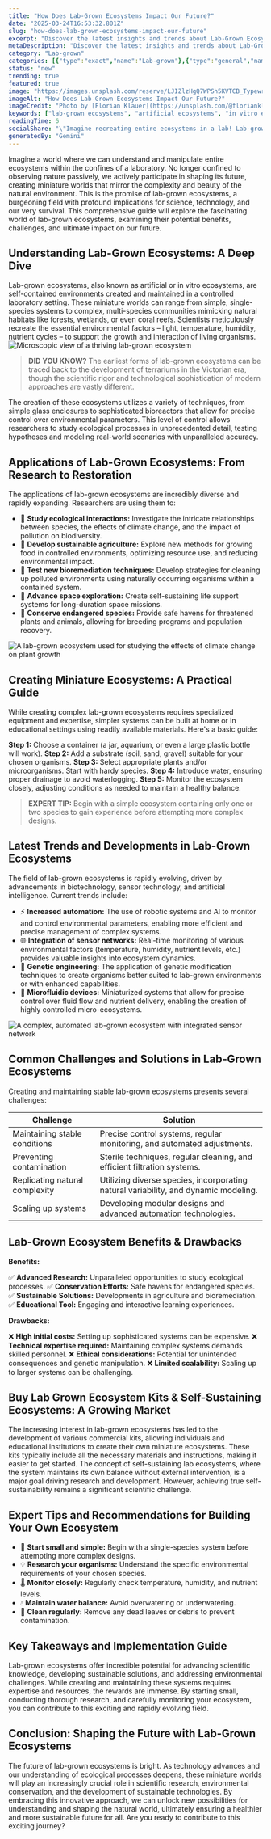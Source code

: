 ```yaml
---
title: "How Does Lab-Grown Ecosystems Impact Our Future?"
date: "2025-03-24T16:53:32.801Z"
slug: "how-does-lab-grown-ecosystems-impact-our-future"
excerpt: "Discover the latest insights and trends about Lab-Grown Ecosystems. This comprehensive guide covers everything you need to know about Lab-Grown Ecosystems in 2025."
metaDescription: "Discover the latest insights and trends about Lab-Grown Ecosystems. This comprehensive guide covers everything you need to know about Lab-Grown Ecosystems ..."
category: "Lab-grown"
categories: [{"type":"exact","name":"Lab-grown"},{"type":"general","name":"Environmental Science"},{"type":"medium","name":"Ecological Engineering"},{"type":"specific","name":"Microbial Ecology"},{"type":"niche","name":"Biofilm Dynamics"}]
status: "new"
trending: true
featured: true
image: "https://images.unsplash.com/reserve/LJIZlzHgQ7WPSh5KVTCB_Typewriter.jpg?q=85&w=1200&fit=max&fm=webp&auto=compress"
imageAlt: "How Does Lab-Grown Ecosystems Impact Our Future?"
imageCredit: "Photo by [Florian Klauer](https://unsplash.com/@florianklauer) on Unsplash"
keywords: ["lab-grown ecosystems", "artificial ecosystems", "in vitro ecosystems", "lab grown plants", "creating miniature ecosystems", "buy lab grown ecosystem", "lab grown ecosystem kits", "self-sustaining lab ecosystem", "lab grown ecosystem benefits", "how to build a lab grown ecosystem"]
readingTime: 6
socialShare: "\"Imagine recreating entire ecosystems in a lab! Lab-grown ecosystems aren't just a scientific curiosity; they're shaping our future by providing solutions to environmental challenges and advancing our understanding of the natural world.\""
generatedBy: "Gemini"
---
```




Imagine a world where we can understand and manipulate entire ecosystems within the confines of a laboratory.  No longer confined to observing nature passively, we actively participate in shaping its future, creating miniature worlds that mirror the complexity and beauty of the natural environment. This is the promise of lab-grown ecosystems, a burgeoning field with profound implications for science, technology, and our very survival. This comprehensive guide will explore the fascinating world of lab-grown ecosystems, examining their potential benefits, challenges, and ultimate impact on our future.

## Understanding Lab-Grown Ecosystems: A Deep Dive

Lab-grown ecosystems, also known as artificial or in vitro ecosystems, are self-contained environments created and maintained in a controlled laboratory setting. These miniature worlds can range from simple, single-species systems to complex, multi-species communities mimicking natural habitats like forests, wetlands, or even coral reefs.  Scientists meticulously recreate the essential environmental factors – light, temperature, humidity, nutrient cycles – to support the growth and interaction of living organisms. ![Microscopic view of a thriving lab-grown ecosystem](https://images.unsplash.com/photo-1451187580459-43490279c0fa?q=85&w=1200&fit=max&fm=webp&auto=compress)

> **DID YOU KNOW?**  The earliest forms of lab-grown ecosystems can be traced back to the development of terrariums in the Victorian era, though the scientific rigor and technological sophistication of modern approaches are vastly different.

The creation of these ecosystems utilizes a variety of techniques, from simple glass enclosures to sophisticated bioreactors that allow for precise control over environmental parameters.  This level of control allows researchers to study ecological processes in unprecedented detail, testing hypotheses and modeling real-world scenarios with unparalleled accuracy.

## Applications of Lab-Grown Ecosystems: From Research to Restoration

The applications of lab-grown ecosystems are incredibly diverse and rapidly expanding.  Researchers are using them to:

* 🔑 **Study ecological interactions:**  Investigate the intricate relationships between species, the effects of climate change, and the impact of pollution on biodiversity.
* 🌱 **Develop sustainable agriculture:** Explore new methods for growing food in controlled environments, optimizing resource use, and reducing environmental impact.
* 🧪 **Test new bioremediation techniques:** Develop strategies for cleaning up polluted environments using naturally occurring organisms within a contained system.
* 🔬 **Advance space exploration:**  Create self-sustaining life support systems for long-duration space missions.
* 🌿 **Conserve endangered species:**  Provide safe havens for threatened plants and animals, allowing for breeding programs and population recovery.

![A lab-grown ecosystem used for studying the effects of climate change on plant growth](https://images.unsplash.com/photo-1484417894907-623942c8ee29?q=85&w=1200&fit=max&fm=webp&auto=compress)

## Creating Miniature Ecosystems: A Practical Guide

While creating complex lab-grown ecosystems requires specialized equipment and expertise, simpler systems can be built at home or in educational settings using readily available materials.  Here's a basic guide:

**Step 1:** Choose a container (a jar, aquarium, or even a large plastic bottle will work).
**Step 2:** Add a substrate (soil, sand, gravel) suitable for your chosen organisms.
**Step 3:** Select appropriate plants and/or microorganisms.  Start with hardy species.
**Step 4:** Introduce water, ensuring proper drainage to avoid waterlogging.
**Step 5:** Monitor the ecosystem closely, adjusting conditions as needed to maintain a healthy balance.

> **EXPERT TIP:** Begin with a simple ecosystem containing only one or two species to gain experience before attempting more complex designs.

## Latest Trends and Developments in Lab-Grown Ecosystems

The field of lab-grown ecosystems is rapidly evolving, driven by advancements in biotechnology, sensor technology, and artificial intelligence.  Current trends include:

* ⚡ **Increased automation:**  The use of robotic systems and AI to monitor and control environmental parameters, enabling more efficient and precise management of complex systems.
* 🌐 **Integration of sensor networks:**  Real-time monitoring of various environmental factors (temperature, humidity, nutrient levels, etc.) provides valuable insights into ecosystem dynamics.
* 🧬 **Genetic engineering:**  The application of genetic modification techniques to create organisms better suited to lab-grown environments or with enhanced capabilities.
* 🤖 **Microfluidic devices:**  Miniaturized systems that allow for precise control over fluid flow and nutrient delivery, enabling the creation of highly controlled micro-ecosystems.

![A complex, automated lab-grown ecosystem with integrated sensor network](https://images.unsplash.com/photo-1517976487492-5750f3195933?q=85&w=1200&fit=max&fm=webp&auto=compress)

## Common Challenges and Solutions in Lab-Grown Ecosystems

Creating and maintaining stable lab-grown ecosystems presents several challenges:

| Challenge                     | Solution                                                                     |
|------------------------------|-----------------------------------------------------------------------------|
| Maintaining stable conditions | Precise control systems, regular monitoring, and automated adjustments.       |
| Preventing contamination      | Sterile techniques, regular cleaning, and efficient filtration systems.      |
| Replicating natural complexity | Utilizing diverse species, incorporating natural variability, and dynamic modeling. |
| Scaling up systems            | Developing modular designs and advanced automation technologies.             |

##  Lab-Grown Ecosystem Benefits & Drawbacks

**Benefits:**

✅ **Advanced Research:** Unparalleled opportunities to study ecological processes.
✅ **Conservation Efforts:** Safe havens for endangered species.
✅ **Sustainable Solutions:**  Developments in agriculture and bioremediation.
✅ **Educational Tool:** Engaging and interactive learning experiences.

**Drawbacks:**

❌ **High initial costs:** Setting up sophisticated systems can be expensive.
❌ **Technical expertise required:**  Maintaining complex systems demands skilled personnel.
❌ **Ethical considerations:** Potential for unintended consequences and genetic manipulation.
❌ **Limited scalability:**  Scaling up to larger systems can be challenging.

##  Buy Lab Grown Ecosystem Kits & Self-Sustaining Ecosystems: A Growing Market

The increasing interest in lab-grown ecosystems has led to the development of various commercial kits, allowing individuals and educational institutions to create their own miniature ecosystems.  These kits typically include all the necessary materials and instructions, making it easier to get started.  The concept of self-sustaining lab ecosystems, where the system maintains its own balance without external intervention, is a major goal driving research and development.  However, achieving true self-sustainability remains a significant scientific challenge.



## Expert Tips and Recommendations for Building Your Own Ecosystem

* 🌿 **Start small and simple:** Begin with a single-species system before attempting more complex designs.
* 💡 **Research your organisms:** Understand the specific environmental requirements of your chosen species.
* 🌡️ **Monitor closely:** Regularly check temperature, humidity, and nutrient levels.
* 💧 **Maintain water balance:** Avoid overwatering or underwatering.
* 🧹 **Clean regularly:** Remove any dead leaves or debris to prevent contamination.

## Key Takeaways and Implementation Guide

Lab-grown ecosystems offer incredible potential for advancing scientific knowledge, developing sustainable solutions, and addressing environmental challenges. While creating and maintaining these systems requires expertise and resources, the rewards are immense.  By starting small, conducting thorough research, and carefully monitoring your ecosystem, you can contribute to this exciting and rapidly evolving field.

## Conclusion: Shaping the Future with Lab-Grown Ecosystems

The future of lab-grown ecosystems is bright.  As technology advances and our understanding of ecological processes deepens, these miniature worlds will play an increasingly crucial role in scientific research, environmental conservation, and the development of sustainable technologies.  By embracing this innovative approach, we can unlock new possibilities for understanding and shaping the natural world, ultimately ensuring a healthier and more sustainable future for all.  Are you ready to contribute to this exciting journey?

